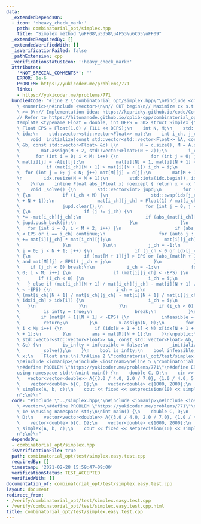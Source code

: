 ```yaml
---
data:
  _extendedDependsOn:
  - icon: ':heavy_check_mark:'
    path: combinatorial_opt/simplex.hpp
    title: "Simplex method \uFF08\u5358\u4F53\u6CD5\uFF09"
  _extendedRequiredBy: []
  _extendedVerifiedWith: []
  _isVerificationFailed: false
  _pathExtension: cpp
  _verificationStatusIcon: ':heavy_check_mark:'
  attributes:
    '*NOT_SPECIAL_COMMENTS*': ''
    ERROR: 1e-6
    PROBLEM: https://yukicoder.me/problems/771
    links:
    - https://yukicoder.me/problems/771
  bundledCode: "#line 2 \"combinatorial_opt/simplex.hpp\"\n#include <cmath>\n#include\
    \ <numeric>\n#include <vector>\n\n// CUT begin\n// Maximize cx s.t. Ax <= b, x\
    \ >= 0\n// Implementation idea: https://kopricky.github.io/code/Computation_Advanced/simplex.html\n\
    // Refer to https://hitonanode.github.io/cplib-cpp/combinatorial_opt/simplex.hpp\n\
    template <typename Float = double, int DEPS = 30> struct Simplex {\n    const\
    \ Float EPS = Float(1.0) / (1LL << DEPS);\n    int N, M;\n    std::vector<int>\
    \ idx;\n    std::vector<std::vector<Float>> mat;\n    int i_ch, j_ch;\n\nprivate:\n\
    \    void _initialize(const std::vector<std::vector<Float>> &A, const std::vector<Float>\
    \ &b, const std::vector<Float> &c) {\n        N = c.size(), M = A.size();\n\n\
    \        mat.assign(M + 2, std::vector<Float>(N + 2));\n        i_ch = M;\n  \
    \      for (int i = 0; i < M; i++) {\n            for (int j = 0; j < N; j++)\
    \ mat[i][j] = -A[i][j];\n            mat[i][N] = 1, mat[i][N + 1] = b[i];\n  \
    \          if (mat[i_ch][N + 1] > mat[i][N + 1]) i_ch = i;\n        }\n      \
    \  for (int j = 0; j < N; j++) mat[M][j] = c[j];\n        mat[M + 1][N] = -1;\n\
    \n        idx.resize(N + M + 1);\n        std::iota(idx.begin(), idx.end(), 0);\n\
    \    }\n\n    inline Float abs_(Float x) noexcept { return x > -x ? x : -x; }\n\
    \    void _solve() {\n        std::vector<int> jupd;\n        for (j_ch = N;;)\
    \ {\n            if (i_ch < M) {\n                std::swap(idx[j_ch], idx[i_ch\
    \ + N + 1]);\n                mat[i_ch][j_ch] = Float(1) / mat[i_ch][j_ch];\n\
    \                jupd.clear();\n                for (int j = 0; j < N + 2; j++)\
    \ {\n                    if (j != j_ch) {\n                        mat[i_ch][j]\
    \ *= -mat[i_ch][j_ch];\n                        if (abs_(mat[i_ch][j]) > EPS)\
    \ jupd.push_back(j);\n                    }\n                }\n             \
    \   for (int i = 0; i < M + 2; i++) {\n                    if (abs_(mat[i][j_ch])\
    \ < EPS or i == i_ch) continue;\n                    for (auto j : jupd) mat[i][j]\
    \ += mat[i][j_ch] * mat[i_ch][j];\n                    mat[i][j_ch] *= mat[i_ch][j_ch];\n\
    \                }\n            }\n\n            j_ch = -1;\n            for (int\
    \ j = 0; j < N + 1; j++) {\n                if (j_ch < 0 or idx[j_ch] > idx[j])\
    \ {\n                    if (mat[M + 1][j] > EPS or (abs_(mat[M + 1][j]) < EPS\
    \ and mat[M][j] > EPS)) j_ch = j;\n                }\n            }\n        \
    \    if (j_ch < 0) break;\n\n            i_ch = -1;\n            for (int i =\
    \ 0; i < M; i++) {\n                if (mat[i][j_ch] < -EPS) {\n             \
    \       if (i_ch < 0) {\n                        i_ch = i;\n                 \
    \   } else if (mat[i_ch][N + 1] / mat[i_ch][j_ch] - mat[i][N + 1] / mat[i][j_ch]\
    \ < -EPS) {\n                        i_ch = i;\n                    } else if\
    \ (mat[i_ch][N + 1] / mat[i_ch][j_ch] - mat[i][N + 1] / mat[i][j_ch] < EPS and\
    \ idx[i_ch] > idx[i]) {\n                        i_ch = i;\n                 \
    \   }\n                }\n            }\n            if (i_ch < 0) {\n       \
    \         is_infty = true;\n                break;\n            }\n        }\n\
    \        if (mat[M + 1][N + 1] < -EPS) {\n            infeasible = true;\n   \
    \         return;\n        }\n        x.assign(N, 0);\n        for (int i = 0;\
    \ i < M; i++) {\n            if (idx[N + 1 + i] < N) x[idx[N + 1 + i]] = mat[i][N\
    \ + 1];\n        }\n        ans = mat[M][N + 1];\n    }\n\npublic:\n    Simplex(const\
    \ std::vector<std::vector<Float>> &A, const std::vector<Float> &b, const std::vector<Float>\
    \ &c) {\n        is_infty = infeasible = false;\n        _initialize(A, b, c);\n\
    \        _solve();\n    }\n    bool is_infty;\n    bool infeasible;\n    std::vector<Float>\
    \ x;\n    Float ans;\n};\n#line 2 \"combinatorial_opt/test/simplex.easy.test.cpp\"\
    \n#include <iomanip>\n#include <iostream>\n#line 5 \"combinatorial_opt/test/simplex.easy.test.cpp\"\
    \n#define PROBLEM \"https://yukicoder.me/problems/771\"\n#define ERROR 1e-6\n\
    using namespace std;\n\nint main() {\n    double C, D;\n    cin >> C >> D;\n \
    \   vector<vector<double>> A{{3.0 / 4.0, 2.0 / 7.0}, {1.0 / 4.0, 5.0 / 7.0}};\n\
    \    vector<double> b{C, D};\n    vector<double> c{1000, 2000};\n    Simplex<>\
    \ simplex(A, b, c);\n    cout << fixed << setprecision(10) << simplex.ans << '\\\
    n';\n}\n"
  code: "#include \"../simplex.hpp\"\n#include <iomanip>\n#include <iostream>\n#include\
    \ <vector>\n#define PROBLEM \"https://yukicoder.me/problems/771\"\n#define ERROR\
    \ 1e-6\nusing namespace std;\n\nint main() {\n    double C, D;\n    cin >> C >>\
    \ D;\n    vector<vector<double>> A{{3.0 / 4.0, 2.0 / 7.0}, {1.0 / 4.0, 5.0 / 7.0}};\n\
    \    vector<double> b{C, D};\n    vector<double> c{1000, 2000};\n    Simplex<>\
    \ simplex(A, b, c);\n    cout << fixed << setprecision(10) << simplex.ans << '\\\
    n';\n}\n"
  dependsOn:
  - combinatorial_opt/simplex.hpp
  isVerificationFile: true
  path: combinatorial_opt/test/simplex.easy.test.cpp
  requiredBy: []
  timestamp: '2021-02-28 15:59:47+09:00'
  verificationStatus: TEST_ACCEPTED
  verifiedWith: []
documentation_of: combinatorial_opt/test/simplex.easy.test.cpp
layout: document
redirect_from:
- /verify/combinatorial_opt/test/simplex.easy.test.cpp
- /verify/combinatorial_opt/test/simplex.easy.test.cpp.html
title: combinatorial_opt/test/simplex.easy.test.cpp
---
```

